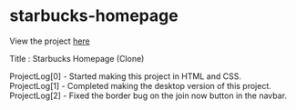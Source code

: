 # starbucks-homepage
View the project <a href="https://vibhatsu08.github.io/starbucks-homepage/">here</a> <br/>

Title : Starbucks Homepage (Clone) <br/>

ProjectLog[0] - Started making this project in HTML and CSS. <br/>
ProjectLog[1] - Completed making the desktop version of this project. <br/>
ProjectLog[2] - Fixed the border bug on the join now button in the navbar.
